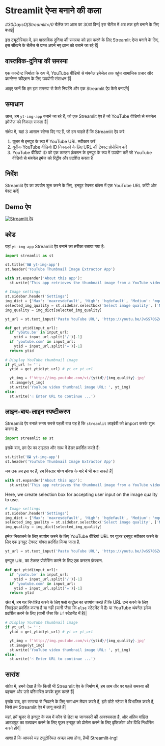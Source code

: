 # Streamlit ऐप्स बनाने की कला

*#30DaysOfStreamlit</0* चैलेंज का आज का 30वां दिन|
इस चैलेंज में अब तक इसे बनाने के लिए बधाई|

इस ट्यूटोरियल में, हम वास्तविक दुनिया की समस्या को हल करने के लिए Streamlit ऐप्स बनाने के लिए, इस सीखने के चैलेंज से प्राप्त अपने नए ज्ञान को बताने जा रहे हैं|

## वास्तविक-दुनिया की समस्या

एक कान्टेन्ट निर्माता के रूप में, YouTube वीडियो से थंबनेल इमेजेज़ तक पहुंच सामाजिक प्रचार और कान्टेन्ट क्रीएशन के लिए उपयोगी संसाधन हैं|

आइए जानें कि हम इस समस्या से कैसे निपटेंगे और एक Streamlit ऐप कैसे बनाएंगे|

## समाधान

आज, हम `yt-img-app` बनाने जा रहे हैं, जो एक Streamlit ऐप है जो YouTube वीडियो से थंबनेल इमेजेज़ को निकाल सकता है|

संक्षेप में, यहां 3 आसान स्टेप्स दिए गए हैं, जो हम चाहते हैं कि Streamlit ऐप करे:

1. यूज़र से इनपुट के रूप में YouTube URL स्वीकार करें
2. यूनीक YouTube वीडियो ID निकालने के लिए URL की टेक्स्ट प्रोसेसिंग करें
3. YouTube वीडियो ID को एक कस्टम फ़ंक्शन के इनपुट के रूप में उपयोग करें जो YouTube वीडियो से थंबनेल इमेज को रिट्रीव और प्रदर्शित करता है

## निर्देश

Streamlit ऐप का उपयोग शुरू करने के लिए, इनपुट टेक्स्ट बॉक्स में एक YouTube URL कॉपी और पेस्ट करें|

## Demo ऐप

[![Streamlit ऐप](https://static.streamlit.io/badges/streamlit_badge_black_white.svg)](https://share.streamlit.io/dataprofessor/yt-img-app/)

## कोड
यहां `yt-img-app` Streamlit ऐप बनाने का तरीका बताया गया है:
```python
import streamlit as st

st.title('🖼️ yt-img-app')
st.header('YouTube Thumbnail Image Extractor App')

with st.expander('About this app'):
  st.write('This app retrieves the thumbnail image from a YouTube video.')
  
# Image settings
st.sidebar.header('Settings')
img_dict = {'Max': 'maxresdefault', 'High': 'hqdefault', 'Medium': 'mqdefault', 'Standard': 'sddefault'}
selected_img_quality = st.sidebar.selectbox('Select image quality', ['Max', 'High', 'Medium', 'Standard'])
img_quality = img_dict[selected_img_quality]

yt_url = st.text_input('Paste YouTube URL', 'https://youtu.be/JwSS70SZdyM')

def get_ytid(input_url):
  if 'youtu.be' in input_url:
    ytid = input_url.split('/')[-1]
  if 'youtube.com' in input_url:
    ytid = input_url.split('=')[-1]
  return ytid
    
# Display YouTube thumbnail image
if yt_url != '':
  ytid = get_ytid(yt_url) # yt or yt_url

  yt_img = f'http://img.youtube.com/vi/{ytid}/{img_quality}.jpg'
  st.image(yt_img)
  st.write('YouTube video thumbnail image URL: ', yt_img)
else:
  st.write('☝️ Enter URL to continue ...')
```

## लाइन-बाय-लाइन स्पष्टीकरण
Streamlit ऐप बनाते समय सबसे पहली बात यह है कि `streamlit` लाइब्रेरी को import करके शुरू करना है:
```python
import streamlit as st
```

इसके बाद, हम ऐप का टाइटल और साथ में हेडर प्रदर्शित करते हैं:
```python
st.title('🖼️ yt-img-app')
st.header('YouTube Thumbnail Image Extractor App')
```

जब तक हम इस पर हैं, हम विस्तार योग्य बॉक्स के बारे में भी बता सकते हैं|
```python
with st.expander('About this app'):
  st.write('This app retrieves the thumbnail image from a YouTube video.')
```
 
Here, we create selection box for accepting user input on the image quality to use.
```python
# Image settings
st.sidebar.header('Settings')
img_dict = {'Max': 'maxresdefault', 'High': 'hqdefault', 'Medium': 'mqdefault', 'Standard': 'sddefault'}
selected_img_quality = st.sidebar.selectbox('Select image quality', ['Max', 'High', 'Medium', 'Standard'])
img_quality = img_dict[selected_img_quality]
```

इमेज निकालने के लिए उपयोग करने के लिए YouTube वीडियो URL पर यूज़र इनपुट स्वीकार करने के लिए एक इनपुट टेक्स्ट बॉक्स प्रदर्शित किया जाता है.
```python
yt_url = st.text_input('Paste YouTube URL', 'https://youtu.be/JwSS70SZdyM')
```

इनपुट URL का टेक्स्ट प्रोसेसिंग करने के लिए एक कस्टम फ़ंक्शन.
```python
def get_ytid(input_url):
  if 'youtu.be' in input_url:
    ytid = input_url.split('/')[-1]
  if 'youtube.com' in input_url:
    ytid = input_url.split('=')[-1]
  return ytid
```


अंत में, हम यह निर्धारित करने के लिए फ़्लो कंट्रोल का उपयोग करते हैं कि URL दर्ज करने के लिए रिमाइंडर प्रदर्शित करना है या नहीं (यानी जैसा कि `else` स्टेटमेंट में है) या YouTube थंबनेल इमेज प्रदर्शित करने के लिए (यानी जैसा कि `if` स्टेटमेंट में है)|
```python
# Display YouTube thumbnail image
if yt_url != '':
  ytid = get_ytid(yt_url) # yt or yt_url

  yt_img = f'http://img.youtube.com/vi/{ytid}/{img_quality}.jpg'
  st.image(yt_img)
  st.write('YouTube video thumbnail image URL: ', yt_img)
else:
  st.write('☝️ Enter URL to continue ...')
```

## सारांश

संक्षेप में, हमने देखा है कि किसी भी Streamlit ऐप के निर्माण में, हम आम तौर पर पहले समस्या की पहचान और उसे परिभाषित करके शुरू करते हैं|

इसके बाद, हम समस्या से निपटने के लिए समाधान तैयार करते हैं, इसे छोटे स्टेप्स में विभाजित करते हैं, जिसे हम Streamlit ऐप में लागू करते हैं|

यहां, हमें यूज़र से इनपुट के रूप में कौन से डेटा या जानकारी की आवश्यकता है, और अंतिम वांछित आउटपुट का उत्पादन करने के लिए यूज़र इनपुट को प्रोसेस करने के लिए दृष्टिकोण और विधि निर्धारित करने होंगे|

आशा है कि आपको यह ट्यूटोरियल अच्छा लगा होगा, हैप्पी Streamlit-ing!
